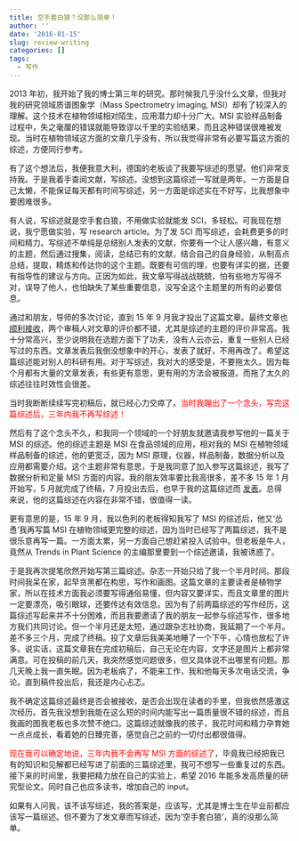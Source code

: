 ```yaml
---
title: 空手套白狼？没那么简单！
author: ''
date: '2016-01-15'
slug: review-writing
categories: []
tags:
  - 写作
---
```


2013 年初，我开始了我的博士第三年的研究。那时候我几乎没什么文章，但我对我的研究领域质谱图象学（Mass Spectrometry imaging, MSI）却有了较深入的理解。这个技术在植物领域相对陌生，应用潜力却十分广大。MSI 实验样品制备过程中，失之毫厘的错误就能导致谬以千里的实验结果，而且这种错误很难被发现。当时在植物领域这方面的文章几乎没有，所以我觉得非常有必要写篇这方面的综述，方便同行参考。

有了这个想法后，我便我意大利，德国的老板谈了我要写综述的愿望。他们非常支持我。于是我着手查阅文献，写综述。没想到这篇综述一写就是两年。一方面是自己太懒，不能保证每天都有时间写综述，另一方面是综述实在不好写，比我想象中要困难很多。    

有人说，写综述就是空手套白狼，不用做实验就能发 SCI，多轻松。可我现在想说，我宁愿做实验，写 research article。为了发 SCI 而写综述，会耗费更多的时间和精力。写综述不单纯是总结别人发表的文献，你要有一个让人感兴趣，有意义的主题，然后通过搜集，阅读，总结已有的文献，结合自己的自身经验，从制高点总结，提取，精炼和传达你的这个主题。既要有可信的理，也要有详实的据，还要有指导性的建议与方向。正因为如此，我文章写得战战兢兢，怕有些地方写得不对，误导了他人，也怕缺失了某些重要信息，没写全这个主题里的所有的必要信息。  

通过和朋友，导师的多次讨论，直到 15 年 9 月我才投出了这篇文章。最终文章也 [顺利接收](http://journal.frontiersin.org/article/10.3389/fpls.2016.00060/abstract)，两个审稿人对文章的评价都不错，尤其是综述的主题的评价非常高。我十分常高兴，至少说明我在选题方面下了功夫，没有人云亦云，重复一些别人已经写过的东西。文章发表后我倒没想象中的开心，发表了就好，不用再改了。希望这篇综述能对别人的科研有用。对于写综述，我对大的感受是，不要拖太久。因为每个月都有大量的文章发表，有些更有意思，更有用的方法会被报道。而拖了太久的综述往往时效性会很差。  

当时我断断续续写完初稿后，就已经心力交瘁了。<font color="red">当时我蹦出了一个念头，写完这篇综述后，三年内我不再写综述！</font>  

然后有了这个念头不久，和我同一个领域的一个好朋友就邀请我参写他的一篇关于 MSI 的综述。他的综述主题是 MSI 在食品领域的应用，相对我的 MSI 在植物领域样品制备的综述，他的更宽泛，因为 MSI 原理，仪器，样品制备，数据分析以及应用都需要介绍。这个主题非常有意思，于是我同意了加入参写这篇综述，我写了数据分析和定量 MSI 方面的内容。我的朋友效率要比我高很多，差不多 15 年 1 月开始写，5 月就完成了终稿，7 月投出去后，也早于我的这篇综述而 [发表](http://www.sciencedirect.com/science/article/pii/S0924224415300078)。总得来说，他的这篇综述在内容在非常不错，很值得一读。  

更有意思的是，15 年 9 月，我以色列的老板得知我写了 MSI 的综述后，他又‘怂恿’我再写篇 MSI 在植物领域更完整的综述，因为当时已经写了两篇综述，我不是很乐意再写一篇。一方面太累，另一方面自己想赶紧投入试验中。但老板是牛人，竟然从 Trends in Plant Science  的主编那里要到一个综述邀请，我被诱惑了。   

于是我再次提笔欣然开始写第三篇综述。杂志一开始只给了我一个半月时间。那段时间我呆在家，起早贪黑都在构思，写作和画图。这篇文章的主要读者是植物学家，所以在技术方面我必须要写得通俗易懂，但内容又要详实，而且文章里的图片一定要漂亮，吸引眼球，还要传达有效信息。因为有了前两篇综述的写作经历，这篇综述写起来并不十分困难，而且我要邀请了我的朋友一起参与综述写作，很多地方我们共同讨论。但一个半月还是太短，通过跟杂志社协商，我延期了一个半月。差不多三个月，完成了终稿。投了文章后我美美地睡了一个下午，心情也放松了许多。说实话，这篇文章我在完成初稿后，自己无论在内容，文字还是图片上都非常满意。可在投稿的前几天，我突然感觉问题很多，但又具体说不出哪里有问题。那几天晚上我一直失眠。因为老板病了，不能来工作，我和他每天多次电话交流，争论。直到稿件投出后，我还是内心忐忑。  

我不确定这篇综述最终是否会被接收，是否会出现在读者的手里，但我依然感激这次经历。首先我没想到我能在这么短的时间内能写出一篇质量很不错的综述，而且我画的图我老板也多次赞不绝口。这篇综述就像我的孩子，我花时间和精力孕育她一点点成长，看着她的日臻完善，感觉自己之前的一切付出都很值得。  

<font color="red">现在我可以确定地说，三年内我不会再写 MSI 方面的综述了</font>，毕竟我已经把我已有的知识和见解都已经写进了前面的三篇综述里，我可不想写一些重复过的东西。接下来的时间里，我要把精力放在自己的实验上，希望 2016 年能多发高质量的研究型论文。同时自己也应多读书，增加自己的 input。

如果有人问我，该不该写综述，我的答案是，应该写，尤其是博士生在毕业前都应该写一篇综述。但不要为了发文章而写综述，因为‘空手套白狼’，真的没那么简单。
